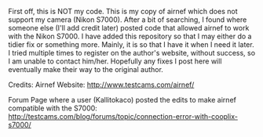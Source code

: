 First off, this is NOT my code.
This is my copy of airnef which does not support my camera (Nikon S7000).  After a bit of searching, I found where someone else (I'll add credit later) posted code that allowed airnef to work with the Nikon S7000.
I have added this repository so that I may either do a tidier fix or something more.  Mainly, it is so that I have it when I need it later.
I tried multiple times to register on the author's website, without success, so I am unable to contact him/her. Hopefully any fixes I post here will eventually make their way to the original author.

Credits:
Airnef Website: http://www.testcams.com/airnef/

Forum Page where a user (Kallitokaco) posted the edits to make airnef compatible with the S7000:
http://testcams.com/blog/forums/topic/connection-error-with-cooplix-s7000/
